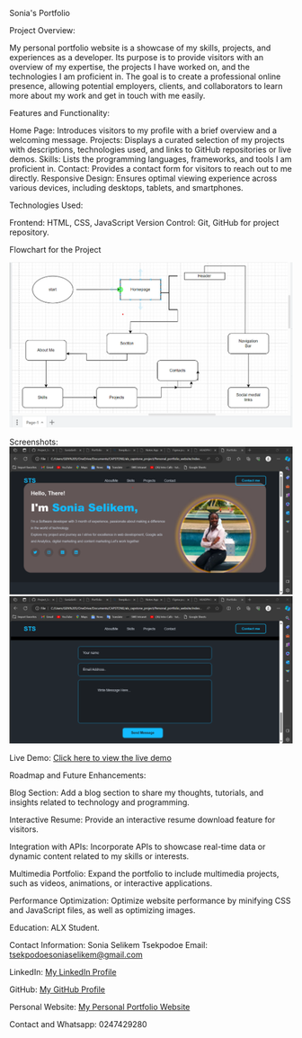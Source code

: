 
Sonia's Portfolio

Project Overview:

My personal portfolio website is a showcase of my skills, projects, and experiences as a developer. Its purpose is to provide visitors with an overview of my expertise, the projects I have worked on, and the technologies I am proficient in. The goal is to create a professional online presence, allowing potential employers, clients, and collaborators to learn more about my work and get in touch with me easily.

Features and Functionality:

Home Page: Introduces visitors to my profile with a brief overview and a welcoming message.
Projects: Displays a curated selection of my projects with descriptions, technologies used, and links to GitHub repositories or live demos.
Skills: Lists the programming languages, frameworks, and tools I am proficient in.
Contact: Provides a contact form for visitors to reach out to me directly.
Responsive Design: Ensures optimal viewing experience across various devices, including desktops, tablets, and smartphones.

Technologies Used:

Frontend: HTML, CSS, JavaScript
Version Control: Git, GitHub for project repository.

Flowchart for the Project

![Flowchart](images/flowchart.png)

 Screenshots:
![Screenshot 1](images/Screenshot%201.png)
![Screenshot 2](images/Screenshot%202.png)

 Live Demo:
[Click here to view the live demo](link_to_live_demo)

 Roadmap and Future Enhancements:

Blog Section: Add a blog section to share my thoughts, tutorials, and insights related to technology and programming.

Interactive Resume: Provide an interactive resume download feature for visitors.

Integration with APIs: Incorporate APIs to showcase real-time data or dynamic content related to my skills or interests.

Multimedia Portfolio: Expand the portfolio to include multimedia projects, such as videos, animations, or interactive applications.

Performance Optimization: Optimize website performance by minifying CSS and JavaScript files, as well as optimizing images.

Education:
ALX Student.
  
Contact Information:
Sonia Selikem Tsekpodoe
Email: tsekpodoesoniaselikem@gmail.com

LinkedIn: [ My LinkedIn Profile](https://www.linkedin.com/in/SoniaSelikemSoftwareEngineer)

GitHub: [My GitHub Profile](https://github.com/Sonia226)

Personal Website: [My Personal Portfolio Website](https://www.yourwebsite.com)

Contact and Whatsapp: 0247429280